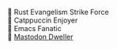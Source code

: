 🦀 Rust Evangelism Strike Force  
🎨 Catppuccin Enjoyer  
📝 Emacs Fanatic  
🐘 <a rel="me" href="https://m.pid1.sh/@nyx">Mastodon Dweller</a>  
